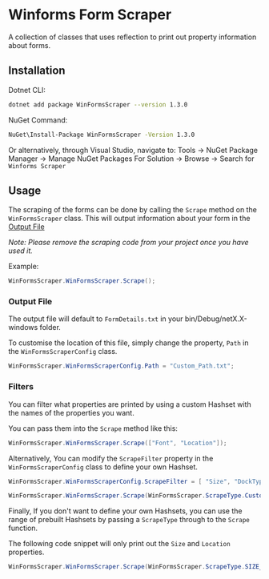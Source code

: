 ﻿# Winforms Form Scraper

 A collection of classes that uses reflection to print out property information about forms.

 ## Installation

 Dotnet CLI:
 ```sh
dotnet add package WinFormsScraper --version 1.3.0
```

NuGet Command:
```sh
NuGet\Install-Package WinFormsScraper -Version 1.3.0
```

Or alternatively, through Visual Studio, navigate to: 
    Tools -> NuGet Package Manager -> Manage NuGet Packages For Solution -> Browse -> Search for `Winforms Scraper`

  
## Usage

The scraping of the forms can be done by calling the `Scrape` method on the `WinFormsScraper` class.
This will output information about your form in the [Output File](#Output)

*_Note: Please remove the scraping code from your project once you have used it._*



Example:

 ```cs
WinFormsScraper.WinFormsScraper.Scrape();
```

### <a name="Output"></a>Output File

The output file will default to `FormDetails.txt` in your bin/Debug/netX.X-windows folder.

To customise the location of this file, simply change the property, `Path` in the `WinFormsScraperConfig` class.

```cs
WinFormsScraper.WinFormsScraperConfig.Path = "Custom_Path.txt";
```


### <a name="Filters"></a>Filters

You can filter what properties are printed by using a custom Hashset with the names of the properties you want.

You can pass them into the `Scrape` method like this:

```cs
WinFormsScraper.WinFormsScraper.Scrape(["Font", "Location"]);
```

Alternatively, You can modify the `ScrapeFilter` property in the `WinFormsScraperConfig` class to define your own Hashset.

```cs
WinFormsScraper.WinFormsScraperConfig.ScrapeFilter = [ "Size", "DockType" ];

WinFormsScraper.WinFormsScraper.Scrape(WinFormsScraper.ScrapeType.Custom);
```

Finally, If you don't want to define your own Hashsets, you can use the range of prebuilt Hashsets by passing a `ScrapeType` through to the `Scrape` function.

The following code snippet will only print out the `Size` and `Location` properties.

```cs
WinFormsScraper.WinFormsScraper.Scrape(WinFormsScraper.ScrapeType.SIZE_AND_LOCATION);
```

